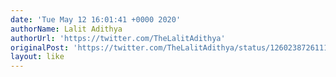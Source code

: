```yaml
---
date: 'Tue May 12 16:01:41 +0000 2020'
authorName: Lalit Adithya
authorUrl: 'https://twitter.com/TheLalitAdithya'
originalPost: 'https://twitter.com/TheLalitAdithya/status/1260238726111694848'
layout: like
---
```

